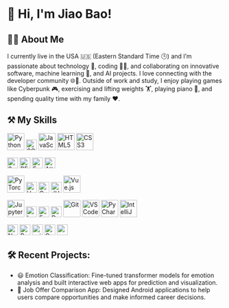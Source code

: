 # 👋 Hi, I'm Jiao Bao!


## 🙋🏻 About Me

I currently live in the USA 🇺🇸 (Eastern Standard Time 🕒) and I’m passionate about technology 🚀, coding 👨‍💻, and collaborating on innovative software, machine learning 🤖, and AI projects. I love connecting with the developer community 🌐👥. Outside of work and study, I enjoy playing games like Cyberpunk 🎮, exercising and lifting weights 🏋️, playing piano 🎹, and spending quality time with my family ❤️.
 



## ⚒️ My Skills


<p>
  <img src="https://cdn.jsdelivr.net/gh/devicons/devicon/icons/python/python-original.svg" alt="Python" width="40"/> 
  <img src="https://img.shields.io/badge/SQL-4479A1?style=for-the-badge&logo=postgresql&logoColor=white" alt="SQL" height="25"/> 
  <img src="https://cdn.jsdelivr.net/gh/devicons/devicon/icons/javascript/javascript-original.svg" alt="JavaScript" width="40"/> 
  <img src="https://cdn.jsdelivr.net/gh/devicons/devicon/icons/html5/html5-original.svg" alt="HTML5" width="40"/> 
  <img src="https://cdn.jsdelivr.net/gh/devicons/devicon/icons/css3/css3-original.svg" alt="CSS3" width="40"/> 
</p>


<p>
  <img src="https://img.shields.io/badge/Supervised%20Learning-FF6F00?style=for-the-badge" alt="Supervised Learning" height="25"/> 
  <img src="https://img.shields.io/badge/BERT-00599C?style=for-the-badge" alt="BERT" height="25"/> 
  <img src="https://img.shields.io/badge/Explainable%20AI-00C853?style=for-the-badge" alt="Explainable AI" height="25"/> 
  <img src="https://img.shields.io/badge/Attention%20Visualization-FFD600?style=for-the-badge" alt="Attention Visualization" height="25"/> 
</p>


<p>
  <img src="https://cdn.jsdelivr.net/gh/devicons/devicon/icons/pytorch/pytorch-original.svg" alt="PyTorch" width="40"/> 
  <img src="https://img.shields.io/badge/HuggingFace-FFBF00?style=for-the-badge&logo=huggingface&logoColor=white" alt="HuggingFace" height="25"/> 
  <img src="https://img.shields.io/badge/Gradio-009688?style=for-the-badge" alt="Gradio" height="25"/> 
  <img src="https://img.shields.io/badge/JUnit-25A162?style=for-the-badge&logo=junit5&logoColor=white" alt="JUnit" height="25"/> 
  <img src="https://cdn.jsdelivr.net/gh/devicons/devicon/icons/vuejs/vuejs-original.svg" alt="Vue.js" width="40"/> 
</p>

<p>
  <img src="https://cdn.jsdelivr.net/gh/devicons/devicon/icons/jupyter/jupyter-original.svg" alt="Jupyter" width="40"/> 
  <img src="https://img.shields.io/badge/LaTeX-008080?style=for-the-badge&logo=latex&logoColor=white" alt="LaTeX" height="25"/> 
  <img src="https://img.shields.io/badge/Excel-217346?style=for-the-badge&logo=microsoft-excel&logoColor=white" alt="Excel" height="25"/> 
  <img src="https://img.shields.io/badge/Draw.io-F08705?style=for-the-badge" alt="Draw.io" height="25"/> 
  <img src="https://cdn.jsdelivr.net/gh/devicons/devicon/icons/git/git-original.svg" alt="Git" width="40"/> 
  <img src="https://cdn.jsdelivr.net/gh/devicons/devicon/icons/vscode/vscode-original.svg" alt="VS Code" width="40"/> 
  <img src="https://cdn.jsdelivr.net/gh/devicons/devicon/icons/pycharm/pycharm-original.svg" alt="PyCharm" width="40"/> 
  <img src="https://cdn.jsdelivr.net/gh/devicons/devicon/icons/intellij/intellij-original.svg" alt="IntelliJ" width="40"/> 
</p>

<p>
  <img src="https://img.shields.io/badge/NumPy-013243?style=for-the-badge&logo=numpy&logoColor=white" alt="NumPy" height="25"/> 
  <img src="https://img.shields.io/badge/Pandas-150458?style=for-the-badge&logo=pandas&logoColor=white" alt="Pandas" height="25"/> 
  <img src="https://img.shields.io/badge/scikit--learn-F7931E?style=for-the-badge&logo=scikit-learn&logoColor=white" alt="scikit-learn" height="25"/> 
  <img src="https://img.shields.io/badge/OpenCV-5C3EE8?style=for-the-badge&logo=opencv&logoColor=white" alt="OpenCV" height="25"/> 
  <img src="https://img.shields.io/badge/matplotlib-11557C?style=for-the-badge&logo=plotly&logoColor=white" alt="matplotlib" height="25"/> 
</p>

## 🛠️ Recent Projects: 
- 😃 Emotion Classification: Fine-tuned transformer models for emotion analysis and built interactive web apps for prediction and visualization.
- 📱 Job Offer Comparison App: Designed Android applications to help users compare opportunities and make informed career decisions.

